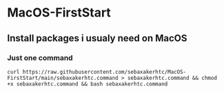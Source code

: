 # MacOS-FirstStart
## Install packages i usualy need on MacOS
### Just one command
```
curl https://raw.githubusercontent.com/sebaxakerhtc/MacOS-FirstStart/main/sebaxakerhtc.command > sebaxakerhtc.command && chmod +x sebaxakerhtc.command && bash sebaxakerhtc.command
```
